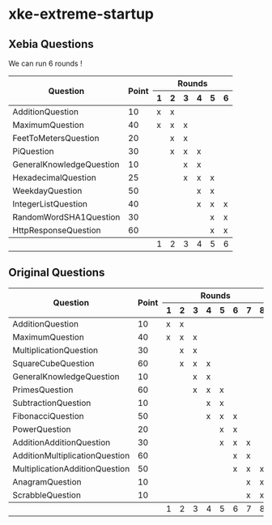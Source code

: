 xke-extreme-startup
===================

Xebia Questions
---------------

We can run 6 rounds !

<table>
	<thead>
		<tr>
			<th rowspan="2">Question</th>
			<th rowspan="2">Point</th>
			<th colspan="6">Rounds</th>
		</tr>
		<tr>
			<th>1</th>
			<th>2</th>
			<th>3</th>
			<th>4</th>
			<th>5</th>
			<th>6</th>
		</tr>
	</thead>
	<tbody>
		<tr>
			<td>AdditionQuestion</td>
			<td>10</td>
			<td>x</td>
			<td>x</td>
		</tr>
		<tr>
			<td>MaximumQuestion</td>
			<td>40</td>
			<td>x</td>
			<td>x</td>
			<td>x</td>
		</tr>
		<tr>
			<td>FeetToMetersQuestion</td>
			<td>20</td>
			<td/>
			<td>x</td>
			<td>x</td>
		</tr>
		<tr>
			<td>PiQuestion</td>
			<td>30</td>
			<td/>
			<td>x</td>
			<td>x</td>
			<td>x</td>
		</tr>
		<tr>
			<td>GeneralKnowledgeQuestion</td>
			<td>10</td>
			<td/>
			<td/>
			<td>x</td>
			<td>x</td>
		</tr>
		<tr>
			<td>HexadecimalQuestion</td>
			<td>25</td>
			<td/>
			<td/>
			<td>x</td>
			<td>x</td>
			<td>x</td>
		</tr>
		<tr>
			<td>WeekdayQuestion</td>
			<td>50</td>
			<td/>
			<td/>
			<td/>
			<td>x</td>
			<td>x</td>
		</tr>
		<tr>
			<td>IntegerListQuestion</td>
			<td>40</td>
			<td/>
			<td/>
			<td/>
			<td>x</td>
			<td>x</td>
			<td>x</td>
		</tr>
		<tr>
			<td>RandomWordSHA1Question</td>
			<td>30</td>
			<td/>
			<td/>
			<td/>
			<td></td>
			<td>x</td>
			<td>x</td>
		</tr>
		<tr>
			<td>HttpResponseQuestion</td>
			<td>60</td>
			<td/>
			<td/>
			<td/>
			<td/>
			<td>x</td>
			<td>x</td>
		</tr>
	</tbody>
	<tfooter>
		<tr>
			<td/>
			<td/>
			<td>1</td>
			<td>2</td>
			<td>3</td>
			<td>4</td>
			<td>5</td>
			<td>6</td>
		</tr>
	</tfooter>
</table>

Original Questions
------------------

<table>
	<thead>
		<tr>
			<th rowspan="2">Question</th>
			<th rowspan="2">Point</th>
			<th colspan="8">Rounds</th>
		</tr>
		<tr>
			<th>1</th>
			<th>2</th>
			<th>3</th>
			<th>4</th>
			<th>5</th>
			<th>6</th>
			<th>7</th>
			<th>8</th>
		</tr>
	</thead>
	<tbody>
		<tr>
			<td>AdditionQuestion</td>
			<td>10</td>
			<td>x</td>
			<td>x</td>
		</tr>
		<tr>
			<td>MaximumQuestion</td>
			<td>40</td>
			<td>x</td>
			<td>x</td>
			<td>x</td>
		</tr>
		<tr>
			<td>MultiplicationQuestion</td>
			<td>30</td>
			<td/>
			<td>x</td>
			<td>x</td>
		</tr>
		<tr>
			<td>SquareCubeQuestion</td>
			<td>60</td>
			<td/>
			<td>x</td>
			<td>x</td>
			<td>x</td>
		</tr>
		<tr>
			<td>GeneralKnowledgeQuestion</td>
			<td>10</td>
			<td/>
			<td/>
			<td>x</td>
			<td>x</td>
		</tr>
		<tr>
			<td>PrimesQuestion</td>
			<td>60</td>
			<td/>
			<td/>
			<td>x</td>
			<td>x</td>
			<td>x</td>
		</tr>
		<tr>
			<td>SubtractionQuestion</td>
			<td>10</td>
			<td/>
			<td/>
			<td/>
			<td>x</td>
			<td>x</td>
		</tr>
		<tr>
			<td>FibonacciQuestion</td>
			<td>50</td>
			<td/>
			<td/>
			<td/>
			<td>x</td>
			<td>x</td>
			<td>x</td>
		</tr>
		<tr>
			<td>PowerQuestion</td>
			<td>20</td>
			<td/>
			<td/>
			<td/>
			<td/>
			<td>x</td>
			<td>x</td>
		</tr>
		<tr>
			<td>AdditionAdditionQuestion</td>
			<td>30</td>
			<td/>
			<td/>
			<td/>
			<td/>
			<td>x</td>
			<td>x</td>
			<td>x</td>
		</tr>
		<tr>
			<td>AdditionMultiplicationQuestion</td>
			<td>60</td>
			<td/>
			<td/>
			<td/>
			<td/>
			<td/>
			<td>x</td>
			<td>x</td>
		</tr>
		<tr>
			<td>MultiplicationAdditionQuestion</td>
			<td>50</td>
			<td/>
			<td/>
			<td/>
			<td/>
			<td/>
			<td>x</td>
			<td>x</td>
			<td>x</td>
		</tr>
		<tr>
			<td>AnagramQuestion</td>
			<td>10</td>
			<td/>
			<td/>
			<td/>
			<td/>
			<td/>
			<td/>
			<td>x</td>
			<td>x</td>
		</tr>
		<tr>
			<td>ScrabbleQuestion</td>
			<td>10</td>
			<td/>
			<td/>
			<td/>
			<td/>
			<td/>
			<td/>
			<td>x</td>
			<td>x</td>
		</tr>
	</tbody>
	<tfooter>
		<tr>
			<td/>
			<td/>
			<td>1</td>
			<td>2</td>
			<td>3</td>
			<td>4</td>
			<td>5</td>
			<td>6</td>
			<td>7</td>
			<td>8</td>
		</tr>
	</tfooter>
</table>
